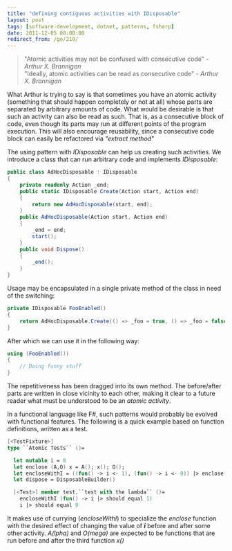 ```yaml
---
title: "defining contiguous activities with IDisposable"
layout: post
tags: [software-development, dotnet, patterns, fsharp]
date: 2011-12-05 08:00:00
redirect_from: /go/210/
---
```


> "Atomic activities may not be confused with consecutive code" - _Arthur X. Brannigan_<br>
> "Ideally, atomic activities can be read as consecutive code" - _Arthur X. Brannigan_

What Arthur is trying to say is that sometimes you have an atomic activity (something that should happen completely or not at all) whose parts are separated by arbitrary amounts of code. What would be desirable is that such an activity can also be read as such. That is, as a consecutive block of code, even though its parts may run at different points of the program execution. This will also encourage reusability, since a consecutive code block can easily be refactored via _"extract method"_

The using pattern with _IDisposable_ can help us creating such activities. We introduce a class that can run arbitrary code and implements _IDisposable_:

```csharp
public class AdHocDisposable : IDisposable
{
    private readonly Action _end;
    public static IDisposable Create(Action start, Action end)
    {
        return new AdHocDisposable(start, end);
    }
    public AdHocDisposable(Action start, Action end)
    {
        _end = end;
        start();
    }
    public void Dispose()
    {
        _end();
    }
}
```

Usage may be encapsulated in a single private method of the class in need of the switching:

```csharp
private IDisposable FooEnabled()
{
    return AdHocDisposable.Create(() => _foo = true, () => _foo = false);
}
```

After which we can use it in the following way:

```csharp
using (FooEnabled())
{
    // Doing funny stuff
}
```

The repetitiveness has been dragged into its own method. The before/after 
parts are written in close vicinity to each other, making it clear to a future reader what must be understood to be an _atomic activity_.

In a functional language like F#, such patterns would probably be evolved with functional features.
The following is a quick example based on function definitions, written as a test.

```fsharp
[<TestFixture>] 
type ``Atomic Tests`` ()=

  let mutable i = 0
  let enclose (A,O) x = A(); x(); O();
  let encloseWithI = ((fun() -> i <- 1), (fun() -> i <- 0)) |> enclose
  let dispose = DisposableBuilder()

  [<Test>] member test.``test with the lambda`` ()=
    encloseWithI (fun() -> i |> should equal 1)
    i |> should equal 0
```

It makes use of currying (_encloseWithI_) to specialize the _enclose_ function with the desired effect of changing the value of ___i___ before and after some other
activity. _A(lpha)_ and _O(mega)_ are expected to be functions that are run before and after the third function _x()_